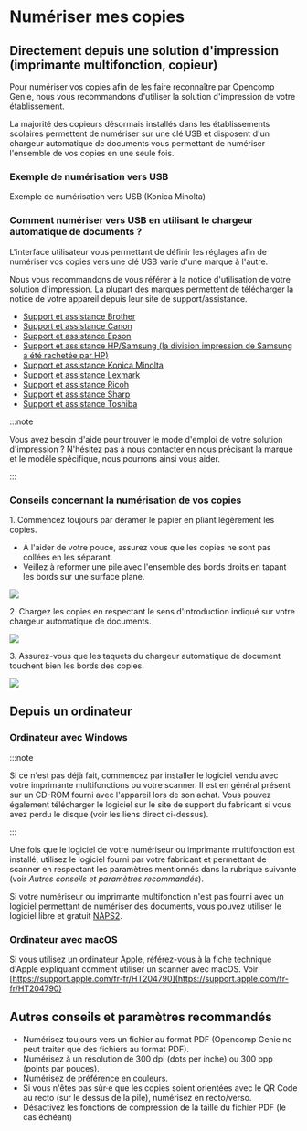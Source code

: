 # Numériser mes copies

## Directement depuis une solution d'impression (imprimante multifonction, copieur)

Pour numériser vos copies afin de les faire reconnaître par Opencomp Genie, nous vous recommandons d'utiliser la solution d'impression de votre établissement.

La majorité des copieurs désormais installés dans les établissements scolaires permettent de numériser sur une clé USB et disposent d'un chargeur automatique de documents vous permettant de numériser l'ensemble de vos copies en une seule fois.

### Exemple de numérisation vers USB

<div data-service="vimeo" data-id="164273945" data-autoscale></div>

Exemple de numérisation vers USB (Konica Minolta)


### Comment numériser vers USB en utilisant le chargeur automatique de documents ?

L'interface utilisateur vous permettant de définir les réglages afin de numériser vos copies vers une clé USB varie d'une marque à l'autre.

Nous vous recommandons de vous référer à la notice d'utilisation de votre solution d'impression. La plupart des marques permettent de télécharger la notice de votre appareil depuis leur site de support/assistance.

* [Support et assistance Brother](http://support.brother.com/g/b/productsearch.aspx?c=fr\&lang=fr\&content=ml)
* [Support et assistance Canon](https://www.canon.fr/support/business-product-support/)
* [Support et assistance Epson](https://www.epson.fr/support)
* [Support et assistance HP/Samsung (la division impression de Samsung a été rachetée par HP)](https://support.hp.com/fr-fr/products/printers)
* [Support et assistance Konica Minolta](http://itraining.konicaminolta.eu/fr/systemes-dimpression.html)
* [Support et assistance Lexmark](http://support.lexmark.com/index?page=productSelection\&locale=FR\&userlocale=FR_FR)
* [Support et assistance Ricoh](https://www.my-ricoh.com/Enduser/AD3063EB-90E2-4BC7-A6DC-ACB1547D9655/brand/bf120732-ce83-453e-aaee-7dac0a646e6f/language/9f50f866-33ee-4584-be51-5ba95d44734f/Search?page=1\&f_selectedproduct=ada185a2-6c5a-4c10-ba3c-fef873d112ff\&f_parentproductcategory=fbacbaa8-5e6a-4be4-8d36-a3a5f50e4c3e\&f_publicationtype=86aef8c9-f1cd-4cb8-b32b-708946ac38c8)
* [Support et assistance Sharp](https://www.sharp.fr/cps/rde/xchg/fr/hs.xsl/-/html/centre-de-telechargement.htm)
* [Support et assistance Toshiba](http://impression.toshiba.fr/imprimantes-multifonctions/multifonctions)

:::note

Vous avez besoin d'aide pour trouver le mode d'emploi de votre solution d'impression ? N'hésitez pas à [nous contacter](https://opencomp.fr/a-propos/contact/) en nous précisant la marque et le modèle spécifique, nous pourrons ainsi vous aider.

:::


### Conseils concernant la numérisation de vos copies

1\. Commencez toujours par déramer le papier en pliant légèrement les copies.

* A l'aider de votre pouce, assurez vous que les copies ne sont pas collées en les séparant.
* Veillez à reformer une pile avec l'ensemble des bords droits en tapant les bords sur une surface plane.

[![](https://s3.amazonaws.com/cdn.freshdesk.com/data/helpdesk/attachments/production/1061289711/original/Ohb0rdHz1ywhRP1768E6wTfDJx1\_2rp3ZA.jpg?1516708257)](https://s3.amazonaws.com/cdn.freshdesk.com/data/helpdesk/attachments/production/1061289711/original/Ohb0rdHz1ywhRP1768E6wTfDJx1\_2rp3ZA.jpg?1516708257)

2\. Chargez les copies en respectant le sens d'introduction indiqué sur votre chargeur automatique de documents.

[![](https://s3.amazonaws.com/cdn.freshdesk.com/data/helpdesk/attachments/production/1061289833/original/\_2Gbfqa1CioM5t9WEA1yam7kv-eOgmE1jA.jpg?1516708508)](https://s3.amazonaws.com/cdn.freshdesk.com/data/helpdesk/attachments/production/1061289833/original/\_2Gbfqa1CioM5t9WEA1yam7kv-eOgmE1jA.jpg?1516708508)

3\. Assurez-vous que les taquets du chargeur automatique de document touchent bien les bords des copies.

[![](https://s3.amazonaws.com/cdn.freshdesk.com/data/helpdesk/attachments/production/1061290324/original/ou9FXF4f-MPVTHAgpfjroYt5DmQR8TFbfA.jpg?1516709224)](https://s3.amazonaws.com/cdn.freshdesk.com/data/helpdesk/attachments/production/1061290324/original/ou9FXF4f-MPVTHAgpfjroYt5DmQR8TFbfA.jpg?1516709224)

## Depuis un ordinateur

### Ordinateur avec Windows

:::note

Si ce n'est pas déjà fait, commencez par installer le logiciel vendu avec votre imprimante multifonctions ou votre scanner. Il est en général présent sur un CD-ROM fourni avec l'appareil lors de son achat. Vous pouvez également télécharger le logiciel sur le site de support du fabricant si vous avez perdu le disque (voir les liens direct ci-dessus).

:::


Une fois que le logiciel de votre numériseur ou imprimante multifonction est installé, utilisez le logiciel fourni par votre fabricant et permettant de scanner en respectant les paramètres mentionnés dans la rubrique suivante (voir _Autres conseils et paramètres recommandés_).

Si votre numériseur ou imprimante multifonction n'est pas fourni avec un logiciel permettant de numériser des documents, vous pouvez utiliser le logiciel libre et gratuit [NAPS2](https://www.naps2.com).

### Ordinateur avec macOS

Si vous utilisez un ordinateur Apple, référez-vous à la fiche technique d'Apple expliquant comment utiliser un scanner avec macOS. Voir [https://support.apple.com/fr-fr/HT204790](https://support.apple.com/fr-fr/HT204790)

## Autres conseils et paramètres recommandés

* Numérisez toujours vers un fichier au format PDF (Opencomp Genie ne peut traiter que des fichiers au format PDF).
* Numérisez à un résolution de 300 dpi (dots per inche) ou 300 ppp (points par pouces).
* Numérisez de préférence en couleurs.
* Si vous n'êtes pas sûr·e que les copies soient orientées avec le QR Code au recto (sur le dessus de la pile), numérisez en recto/verso.
* Désactivez les fonctions de compression de la taille du fichier PDF (le cas échéant)
